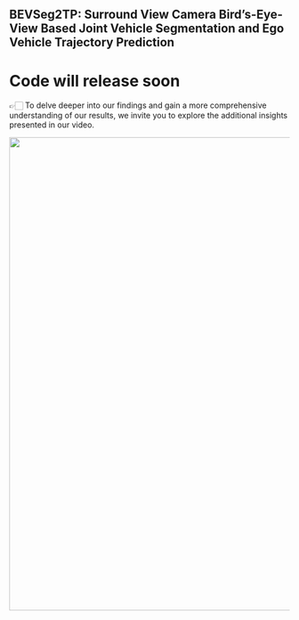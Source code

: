 ## BEVSeg2TP: Surround View Camera Bird’s-Eye-View Based Joint Vehicle Segmentation and Ego Vehicle Trajectory Prediction

# Code will release soon 

👉🏻 To delve deeper into our findings and gain a more comprehensive understanding of our results, we invite you to explore the additional insights presented in our video.

<img src="https://github.com/sharmasushil/BEVSeg2TP/assets/70905483/b26309be-daed-4508-af14-8ef7232c4407" width = "850">
